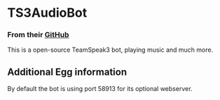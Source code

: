 # TS3AudioBot

### From their [GitHub](https://github.com/Splamy/TS3AudioBot)
This is a open-source TeamSpeak3 bot, playing music and much more.

## Additional Egg information
By default the bot is using port 58913 for its optional webserver.